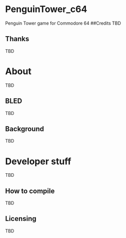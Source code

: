 # PenguinTower_c64
Penguin Tower game for Commodore 64
##Credits
TBD
## Thanks
TBD
# About
TBD
## BLED
TBD
## Background
TBD
# Developer stuff
TBD
## How to compile
TBD
## Licensing
TBD
